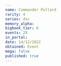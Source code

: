 ```yaml
---
name: Commander Pollard
rarity: 4
series: dsc
memory_alpha:
bigbook_tier: 6
events: 29
in_portal:
date: 14/12/2022
obtained: Event
mega: false
published: true
---
```



